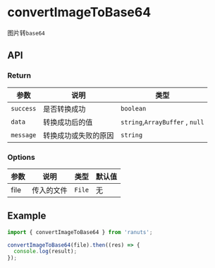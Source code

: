 # convertImageToBase64

图片转`base64`

## API

### Return

| 参数      | 说明                 | 类型                            |
| --------- | -------------------- | ------------------------------- |
| `success` | 是否转换成功         | `boolean`                       |
| `data`    | 转换成功后的值       | `string`,`ArrayBuffer` , `null` |
| `message` | 转换成功或失败的原因 | `string`                        |

### Options

| 参数 | 说明       | 类型   | 默认值 |
| ---- | ---------- | ------ | ------ |
| file | 传入的文件 | `File` | 无     |

## Example

```js
import { convertImageToBase64 } from 'ranuts';

convertImageToBase64(file).then((res) => {
  console.log(result);
});
```

